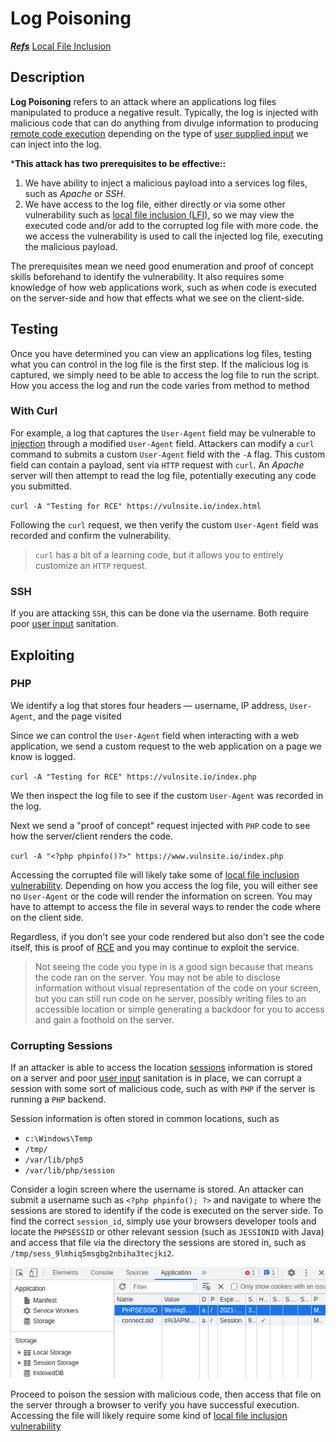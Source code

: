 # Log Poisoning

<u>***Refs***</u>
[Local File Inclusion](local_file_inclusion_LFI.md)

## Description

**Log Poisoning** refers to an attack where an applications log files manipulated to produce a negative result. Typically, the log is injected with malicious code that can do anything from divulge information to producing  [remote code execution](remote_code_execution_rce.md) depending on the type of [user supplied input](../concepts/user_supplied_input.md) we can inject into the log. 

***This attack has two prerequisites to be effective::**

1. We have ability to inject a malicious payload into a services log files, such as *Apache*  or *SSH*. 
2. We have access to the log file, either directly or via some other vulnerability such as [local file inclusion (LFI)](local_file_inclusion_LFI.md), so we may view the executed code and/or add to the corrupted log file with more code.  the we access the vulnerability is used to call the injected log file, executing the malicious payload. 

The prerequisites mean we need good enumeration and proof of concept skills beforehand to identify the vulnerability. It also requires some knowledge of how web applications work, such as when code is executed on the server-side and how that effects what we see on the client-side.

## Testing

Once you have determined you can view an applications log files, testing what you can control in the log file is the first step. If the malicious log is captured, we simply need to be able to access the log file to run the script. How you access the log and run the code varies from method to method

### With Curl
For example, a log that captures the `User-Agent` field may be vulnerable to [injection](injection.md) through a modified `User-Agent` field. Attackers can modify a `curl` command to submits a custom `User-Agent` field with the `-A` flag.  This custom field can contain a payload, sent via `HTTP` request with `curl`. An *Apache* server will then attempt to read the log file, potentially executing any code you submitted. 

`curl -A "Testing for RCE" https://vulnsite.io/index.html`

Following the `curl` request, we then verify the custom `User-Agent` field was recorded and confirm the vulnerability. 

> `curl` has a bit of a learning code, but it allows you to entirely customize an `HTTP` request. 

### SSH
If you are attacking `SSH`, this can be done via the username. Both require poor [user input](../concepts/user_supplied_input.md) sanitation. 

## Exploiting

### PHP
We identify a log that stores four headers &mdash; username, IP address, `User-Agent`, and the page visited

Since we can control the `User-Agent` field when interacting with a web application, we send a custom request to the web application on a page we know is logged. 

`curl -A "Testing for RCE" https://vulnsite.io/index.php`

We then inspect the log file to see if the custom `User-Agent` was recorded in the log. 

Next we send a "proof of concept" request injected with `PHP` code to see how the server/client renders the code. 
 
 `curl -A "<?php phpinfo()?>" https://www.vulnsite.io/index.php`
 
 Accessing the corrupted file will likely take some of [local file inclusion vulnerability](local_file_inclusion_LFI.md). Depending on how you access the log file, you will either see no `User-Agent` or the code will render the information on screen. You may have to attempt to access the file in several ways to render the code where on the client side. 
 
 Regardless, if you don't see your code rendered but also don't see the code itself, this is proof of [RCE](remote_code_execution_rce.md) and you may continue to exploit the service.
 
 > Not seeing the code you type in is a good sign because that means the code ran on the server. You may not be able to disclose information without visual representation of the code on your screen, but you can still run code on he server, possibly writing files to an accessible location or simple generating a backdoor for you to access and gain a foothold on the server. 

### Corrupting Sessions

If an attacker is able to access the  location [sessions](../concepts/web_tech/sessions.md) information is stored on a server and poor [user input](../concepts/user_supplied_input.md) sanitation is in place, we can corrupt a session with some sort of malicious code, such as with `PHP` if the server is running a `PHP` backend. 

Session information is often stored in common locations, such as 
- `c:\Windows\Temp`
- `/tmp/`
- `/var/lib/php5`
- `/var/lib/php/session`

Consider a login screen where the username is stored. An attacker can submit a username such as `<?php phpinfo(); ?>` and navigate to where the sessions are stored to identify if the code is executed on the server side. To find the correct `session_id`, simply use your browsers developer tools and locate the `PHPSESSID` or other relevant session (such as `JESSIONID` with Java) and access that file via the directory the sessions are stored in, such as `/tmp/sess_9lmhiq5msgbg2nbiha3tecjki2`. 

![PHPSESSID](vulnerabilities_photos/LFI-PHPSESSIONID.png)

Proceed to poison the session with malicious code, then access that file on the server through a browser to verify you have successful execution. Accessing the file will likely require some kind of [local file inclusion vulnerability](local_file_inclusion_LFI.md)
